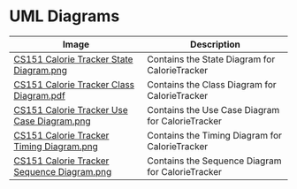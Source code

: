 # UML Diagrams

|Image|Description|
|--|--|
|[CS151 Calorie Tracker State Diagram.png](https://github.com/domlabutay/CS151-CalorieTracker/blob/dominic_branch/diagrams/CS151%20Calorie%20Tracker%20State%20Diagram.png)|Contains the State Diagram for CalorieTracker|
|[CS151 Calorie Tracker Class Diagram.pdf](https://github.com/domlabutay/CS151-CalorieTracker/blob/main/diagrams/CS151%20Calorie%20Tracker%20Class%20Diagram.pdf)|Contains the Class Diagram for CalorieTracker|
|[CS151 Calorie Tracker Use Case Diagram.png](https://github.com/domlabutay/CS151-CalorieTracker/blob/dominic_branch/diagrams/CS151%20Calorie%20Tracker%20Use%20Case%20Diagram.png)|Contains the Use Case Diagram for CalorieTracker|
|[CS151 Calorie Tracker Timing Diagram.png](https://github.com/domlabutay/CS151-CalorieTracker/blob/main/diagrams/CS-151%20Calorie%20Tracker%20Timing%20Diagram.png)|Contains the Timing Diagram for CalorieTracker|
|[CS151 Calorie Tracker Sequence Diagram.png](https://github.com/domlabutay/CS151-CalorieTracker/blob/dominic_branch/diagrams/CS151%20Calorie%20Tracker%20Sequence%20Diagram.png)|Contains the Sequence Diagram for CalorieTracker|



